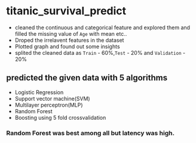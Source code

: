 # titanic_survival_predict
- cleaned the continuous and categorical feature and explored them and filled the missing value of `Age` with mean etc..
- Droped the irrelavent features in the dataset
- Plotted graph and found out some insights
- splited the cleaned data as `Train` - 60%,`Test` - 20% and `Validation` - 20%
## predicted the given data with 5 algorithms
- Logistic Regression
- Support vector machine(SVM)
- Multilayer perceptron(MLP)
- Random Forest
- Boosting
using 5 fold crossvalidation
### Random Forest was best among all but latency was high.
